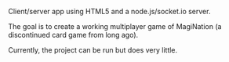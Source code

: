 Client/server app using HTML5 and a node.js/socket.io server. 

The goal is to create a working multiplayer game of MagiNation (a discontinued card game from long ago).

Currently, the project can be run but does very little.